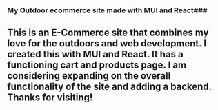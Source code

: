 ### My Outdoor ecommerce site made with MUI and React###

## This is an E-Commerce site that combines my love for the outdoors and web development. I created this with MUI and React. It has a functioning cart and products page. I am considering expanding on the overall functionality of the site and adding a backend. Thanks for visiting!